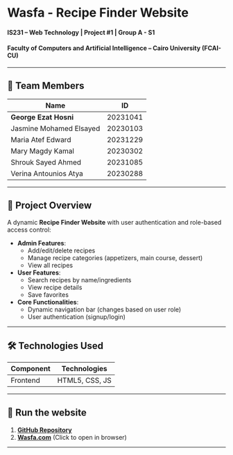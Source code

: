 # **Wasfa - Recipe Finder Website**

#### **IS231 – Web Technology | Project #1 | Group A - S1**

#### **Faculty of Computers and Artificial Intelligence – Cairo University (FCAI-CU)**

---

## **👥 Team Members**

| **Name**                | **ID**   |
| ----------------------- | -------- |
| **George Ezat Hosni**   | 20231041 |
| Jasmine Mohamed Elsayed | 20230103 |
| Maria Atef Edward       | 20231229 |
| Mary Magdy Kamal        | 20230302 |
| Shrouk Sayed Ahmed      | 20231085 |
| Verina Antounios Atya   | 20230288 |

---

## **📖 Project Overview**

A dynamic **Recipe Finder Website** with user authentication and role-based access control:

- **Admin Features**:
  - Add/edit/delete recipes
  - Manage recipe categories (appetizers, main course, dessert)
  - View all recipes
- **User Features**:
  - Search recipes by name/ingredients
  - View recipe details
  - Save favorites
- **Core Functionalities**:
  - Dynamic navigation bar (changes based on user role)
  - User authentication (signup/login)

---

## **🛠 Technologies Used**

| **Component** | **Technologies** |
| ------------- | ---------------- |
| Frontend      | HTML5, CSS, JS   |

---

## **🚀 Run the website**

1. **[GitHub Repository](https://github.com/GeorgeEzat/Wasfa-Website)** <img src="https://simpleicons.org/icons/github.svg" width="16">
2. **[Wasfa.com](https://georgeezat.github.io/Wasfa-Website/HTML/HomePage.html)** (Click to open in browser)

---
